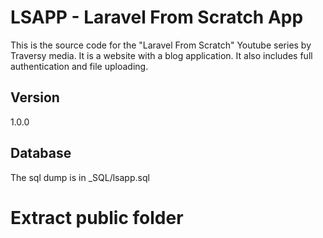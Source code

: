 # LSAPP - Laravel From Scratch App

This is the source code for the "Laravel From Scratch" Youtube series by Traversy media. It is a website with a blog application. It also includes full authentication and file uploading.

## Version
1.0.0

## Database
The sql dump is in _SQL/lsapp.sql


# Extract public folder
